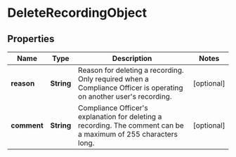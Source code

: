 <!--  Copyright 2025 Cisco Systems Inc.

Permission is hereby granted, free of charge, to any person obtaining a copy
of this software and associated documentation files (the "Software"), to deal
in the Software without restriction, including without limitation the rights
to use, copy, modify, merge, publish, distribute, sublicense, and/or sell
copies of the Software, and to permit persons to whom the Software is
furnished to do so, subject to the following conditions:

The above copyright notice and this permission notice shall be included in
all copies or substantial portions of the Software.

THE SOFTWARE IS PROVIDED "AS IS", WITHOUT WARRANTY OF ANY KIND, EXPRESS OR
IMPLIED, INCLUDING BUT NOT LIMITED TO THE WARRANTIES OF MERCHANTABILITY,
FITNESS FOR A PARTICULAR PURPOSE AND NONINFRINGEMENT. IN NO EVENT SHALL THE
AUTHORS OR COPYRIGHT HOLDERS BE LIABLE FOR ANY CLAIM, DAMAGES OR OTHER
LIABILITY, WHETHER IN AN ACTION OF CONTRACT, TORT OR OTHERWISE, ARISING FROM,
OUT OF OR IN CONNECTION WITH THE SOFTWARE OR THE USE OR OTHER DEALINGS IN
THE SOFTWARE.-->


# DeleteRecordingObject


## Properties

| Name | Type | Description | Notes |
|------------ | ------------- | ------------- | -------------|
|**reason** | **String** | Reason for deleting a recording. Only required when a Compliance Officer is operating on another user&#39;s recording. |  [optional] |
|**comment** | **String** | Compliance Officer&#39;s explanation for deleting a recording. The comment can be a maximum of 255 characters long. |  [optional] |



